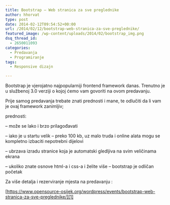 ```yaml
---
title: Bootstrap – Web stranica za sve preglednike
author: hhorvat
type: post
date: 2014-02-12T09:54:52+00:00
url: /2014/02/12/bootstrap-web-stranica-za-sve-preglednike/
featured_image: /wp-content/uploads/2014/02/bootstrap_img.png
dsq_thread_id:
  - 2650011093
categories:
  - Predavanja
  - Programiranje
tags:
  - Responsive dizajn

---
```

Bootstrap je vjerojatno najpopularniji frontend framework danas. Trenutno je u službenoj 3.0 verziji o kojoj ćemo vam govoriti na ovom predavanju.
  
Prije samog predavanja trebate znati prednosti i mane, te odlučiti da li vam je ovaj framework zanimljiv;

prednosti:
  
&#8211; može se lako i brzo prilagođavati
  
&#8211; iako je u startu velik – preko 100 kb, uz malo truda i online alata mogu se kompletno izbaciti nepotrebni dijelovi
  
&#8211; ubrzava izradu stranice koja je automatski gledljiva na svim veličinama ekrana
  
&#8211; ukoliko znate osnove html-a i css-a i želite više – bootstrap je odličan početak

<!--more-->

Za više detalja i rezerviranje mjesta na predavanju :

[https://www.opensource-osijek.org/wordpress/events/bootstrap-web-stranica-za-sve-preglednike/][1]

 [1]: https://www.opensource-osijek.org/wordpress/events/bootstrap-web-stranica-za-sve-preglednike/ "Bootstrap – Web stranica za sve preglednike"